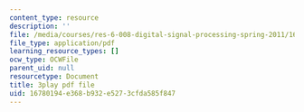 ```yaml
---
content_type: resource
description: ''
file: /media/courses/res-6-008-digital-signal-processing-spring-2011/16780194e368b932e5273cfda585f847_rkvEM5Y3N60.pdf
file_type: application/pdf
learning_resource_types: []
ocw_type: OCWFile
parent_uid: null
resourcetype: Document
title: 3play pdf file
uid: 16780194-e368-b932-e527-3cfda585f847
---
```

